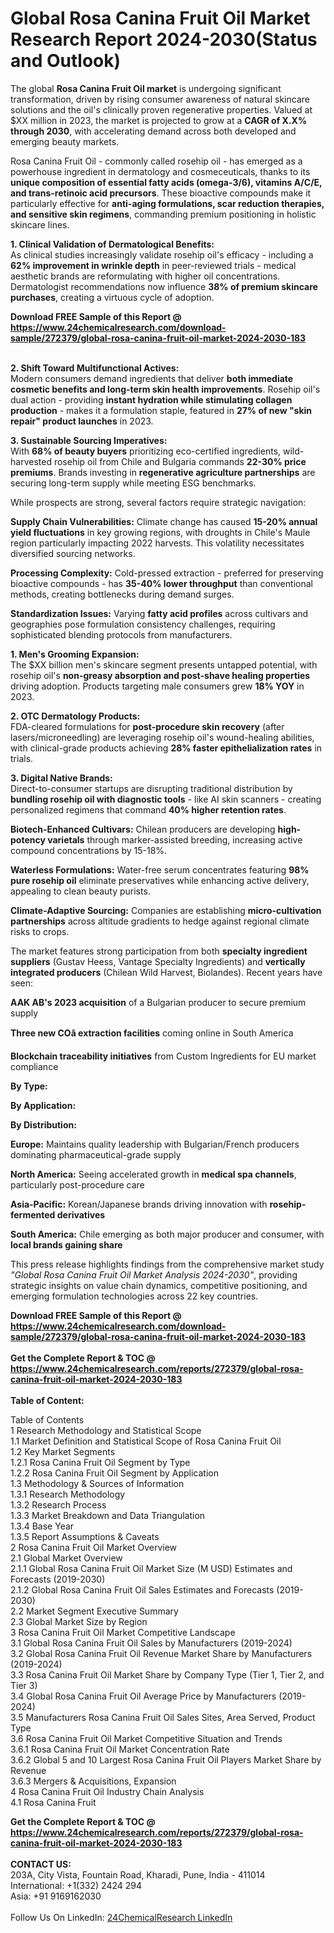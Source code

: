 <h1>Global Rosa Canina Fruit Oil Market Research Report 2024-2030(Status and Outlook)</h1><p>The global <strong>Rosa Canina Fruit Oil market</strong> is undergoing significant transformation, driven by rising consumer awareness of natural skincare solutions and the oil's clinically proven regenerative properties. Valued at $XX million in 2023, the market is projected to grow at a <strong>CAGR of X.X% through 2030</strong>, with accelerating demand across both developed and emerging beauty markets.</p><p>Rosa Canina Fruit Oil - commonly called rosehip oil - has emerged as a powerhouse ingredient in dermatology and cosmeceuticals, thanks to its <strong>unique composition of essential fatty acids (omega-3/6), vitamins A/C/E, and trans-retinoic acid precursors</strong>. These bioactive compounds make it particularly effective for <strong>anti-aging formulations, scar reduction therapies, and sensitive skin regimens</strong>, commanding premium positioning in holistic skincare lines.</p><p><strong>1. Clinical Validation of Dermatological Benefits:</strong><br>
As clinical studies increasingly validate rosehip oil's efficacy - including a <strong>62% improvement in wrinkle depth</strong> in peer-reviewed trials - medical aesthetic brands are reformulating with higher oil concentrations. Dermatologist recommendations now influence <strong>38% of premium skincare purchases</strong>, creating a virtuous cycle of adoption.</p><div><b>Download FREE Sample of this Report @ 
            <a href="https://www.24chemicalresearch.com/download-sample/272379/global-rosa-canina-fruit-oil-market-2024-2030-183">
            https://www.24chemicalresearch.com/download-sample/272379/global-rosa-canina-fruit-oil-market-2024-2030-183</a></b></div><br><p><strong>2. Shift Toward Multifunctional Actives:</strong><br>
Modern consumers demand ingredients that deliver <strong>both immediate cosmetic benefits and long-term skin health improvements</strong>. Rosehip oil's dual action - providing <strong>instant hydration while stimulating collagen production</strong> - makes it a formulation staple, featured in <strong>27% of new "skin repair" product launches</strong> in 2023.</p><p><strong>3. Sustainable Sourcing Imperatives:</strong><br>
With <strong>68% of beauty buyers</strong> prioritizing eco-certified ingredients, wild-harvested rosehip oil from Chile and Bulgaria commands <strong>22-30% price premiums</strong>. Brands investing in <strong>regenerative agriculture partnerships</strong> are securing long-term supply while meeting ESG benchmarks.</p><p>While prospects are strong, several factors require strategic navigation:</p><p><strong>Supply Chain Vulnerabilities:</strong> Climate change has caused <strong>15-20% annual yield fluctuations</strong> in key growing regions, with droughts in Chile's Maule region particularly impacting 2022 harvests. This volatility necessitates diversified sourcing networks.</p><p><strong>Processing Complexity:</strong> Cold-pressed extraction - preferred for preserving bioactive compounds - has <strong>35-40% lower throughput</strong> than conventional methods, creating bottlenecks during demand surges.</p><p><strong>Standardization Issues:</strong> Varying <strong>fatty acid profiles</strong> across cultivars and geographies pose formulation consistency challenges, requiring sophisticated blending protocols from manufacturers.</p><p><strong>1. Men's Grooming Expansion:</strong><br>
The $XX billion men's skincare segment presents untapped potential, with rosehip oil's <strong>non-greasy absorption and post-shave healing properties</strong> driving adoption. Products targeting male consumers grew <strong>18% YOY</strong> in 2023.</p><p><strong>2. OTC Dermatology Products:</strong><br>
FDA-cleared formulations for <strong>post-procedure skin recovery</strong> (after lasers/microneedling) are leveraging rosehip oil's wound-healing abilities, with clinical-grade products achieving <strong>28% faster epithelialization rates</strong> in trials.</p><p><strong>3. Digital Native Brands:</strong><br>
Direct-to-consumer startups are disrupting traditional distribution by <strong>bundling rosehip oil with diagnostic tools</strong> - like AI skin scanners - creating personalized regimens that command <strong>40% higher retention rates</strong>.</p><p><strong>Biotech-Enhanced Cultivars:</strong> Chilean producers are developing <strong>high-potency varietals</strong> through marker-assisted breeding, increasing active compound concentrations by 15-18%.</p><p><strong>Waterless Formulations:</strong> Water-free serum concentrates featuring <strong>98% pure rosehip oil</strong> eliminate preservatives while enhancing active delivery, appealing to clean beauty purists.</p><p><strong>Climate-Adaptive Sourcing:</strong> Companies are establishing <strong>micro-cultivation partnerships</strong> across altitude gradients to hedge against regional climate risks to crops.</p><p>The market features strong participation from both <strong>specialty ingredient suppliers</strong> (Gustav Heess, Vantage Specialty Ingredients) and <strong>vertically integrated producers</strong> (Chilean Wild Harvest, Biolandes). Recent years have seen:</p><p><strong>AAK AB's 2023 acquisition</strong> of a Bulgarian producer to secure premium supply</p><p><strong>Three new COâ extraction facilities</strong> coming online in South America</p><p><strong>Blockchain traceability initiatives</strong> from Custom Ingredients for EU market compliance</p><p><strong>By Type:</strong></p><p><strong>By Application:</strong></p><p><strong>By Distribution:</strong></p><p><strong>Europe:</strong> Maintains quality leadership with Bulgarian/French producers dominating pharmaceutical-grade supply</p><p><strong>North America:</strong> Seeing accelerated growth in <strong>medical spa channels</strong>, particularly post-procedure care</p><p><strong>Asia-Pacific:</strong> Korean/Japanese brands driving innovation with <strong>rosehip-fermented derivatives</strong></p><p><strong>South America:</strong> Chile emerging as both major producer and consumer, with <strong>local brands gaining share</strong></p><p>This press release highlights findings from the comprehensive market study <em>"Global Rosa Canina Fruit Oil Market Analysis 2024-2030"</em>, providing strategic insights on value chain dynamics, competitive positioning, and emerging formulation technologies across 22 key countries.</p><div><b>Download FREE Sample of this Report @ 
            <a href="https://www.24chemicalresearch.com/download-sample/272379/global-rosa-canina-fruit-oil-market-2024-2030-183">
            https://www.24chemicalresearch.com/download-sample/272379/global-rosa-canina-fruit-oil-market-2024-2030-183</a></b></div><br><div><b>Get the Complete Report & TOC @ 
            <a href="https://www.24chemicalresearch.com/reports/272379/global-rosa-canina-fruit-oil-market-2024-2030-183">
            https://www.24chemicalresearch.com/reports/272379/global-rosa-canina-fruit-oil-market-2024-2030-183</a></b></div><br>
            <b>Table of Content:</b><p>Table of Contents<br />
1 Research Methodology and Statistical Scope<br />
1.1 Market Definition and Statistical Scope of Rosa Canina Fruit Oil<br />
1.2 Key Market Segments<br />
1.2.1 Rosa Canina Fruit Oil Segment by Type<br />
1.2.2 Rosa Canina Fruit Oil Segment by Application<br />
1.3 Methodology & Sources of Information<br />
1.3.1 Research Methodology<br />
1.3.2 Research Process<br />
1.3.3 Market Breakdown and Data Triangulation<br />
1.3.4 Base Year<br />
1.3.5 Report Assumptions & Caveats<br />
2 Rosa Canina Fruit Oil Market Overview<br />
2.1 Global Market Overview<br />
2.1.1 Global Rosa Canina Fruit Oil Market Size (M USD) Estimates and Forecasts (2019-2030)<br />
2.1.2 Global Rosa Canina Fruit Oil Sales Estimates and Forecasts (2019-2030)<br />
2.2 Market Segment Executive Summary<br />
2.3 Global Market Size by Region<br />
3 Rosa Canina Fruit Oil Market Competitive Landscape<br />
3.1 Global Rosa Canina Fruit Oil Sales by Manufacturers (2019-2024)<br />
3.2 Global Rosa Canina Fruit Oil Revenue Market Share by Manufacturers (2019-2024)<br />
3.3 Rosa Canina Fruit Oil Market Share by Company Type (Tier 1, Tier 2, and Tier 3)<br />
3.4 Global Rosa Canina Fruit Oil Average Price by Manufacturers (2019-2024)<br />
3.5 Manufacturers Rosa Canina Fruit Oil Sales Sites, Area Served, Product Type<br />
3.6 Rosa Canina Fruit Oil Market Competitive Situation and Trends<br />
3.6.1 Rosa Canina Fruit Oil Market Concentration Rate<br />
3.6.2 Global 5 and 10 Largest Rosa Canina Fruit Oil Players Market Share by Revenue<br />
3.6.3 Mergers & Acquisitions, Expansion<br />
4 Rosa Canina Fruit Oil Industry Chain Analysis<br />
4.1 Rosa Canina Fruit</p><div><b>Get the Complete Report & TOC @ 
            <a href="https://www.24chemicalresearch.com/reports/272379/global-rosa-canina-fruit-oil-market-2024-2030-183">
            https://www.24chemicalresearch.com/reports/272379/global-rosa-canina-fruit-oil-market-2024-2030-183</a></b></div><br><b>CONTACT US:</b><br>
            203A, City Vista, Fountain Road, Kharadi, Pune, India - 411014<br>
            International: +1(332) 2424 294<br>
            Asia: +91 9169162030 <br><br>
            Follow Us On LinkedIn: <a href="https://www.linkedin.com/company/24chemicalresearch/">24ChemicalResearch LinkedIn</a>